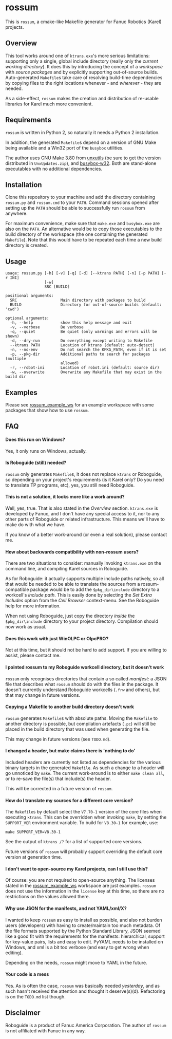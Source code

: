 # rossum

This is `rossum`, a cmake-like Makefile generator for Fanuc Robotics (Karel)
projects.


## Overview

This tool works around one of `ktrans.exe`'s more serious limitations:
supporting only a single, global include directory (really only the *current
working directory*). It does this by introducing the concept of a *workspace*
with *source packages* and by explicitly supporting out-of-source builds.
Auto-generated `Makefile`s take care of resolving build-time dependencies by
copying files to the right locations whenever - and *wherever* - they are
needed.

As a side-effect, `rossum` makes the creation and distribution of re-usable
libraries for Karel much more convenient.


## Requirements

`rossum` is written in Python 2, so naturally it needs a Python 2 installation.

In addition, the generated `Makefile`s depend on a version of GNU Make being
available and a Win32 port of the `busybox` utilities.

The author uses GNU Make 3.80 from [unxutils][] (be sure to get the version
distributed in `UnxUpdates.zip`), and [busybox-w32][]. Both are stand-alone
executables with no additional dependencies.


## Installation

Clone this repository to your machine and add the directory containing
`rossum.py` and `rossum.cmd` to your `PATH`. Command sessions opened after
setting up the `PATH` should be able to successfully run `rossum` from anywhere.

For maximum convenience, make sure that `make.exe` and `busybox.exe` are also
on the `PATH`. An alternative would be to copy those executables to the build
directory of the workspace (the one containing the generated `Makefile`). Note
that this would have to be repeated each time a new build directory is created.


## Usage

```
usage: rossum.py [-h] [-v] [-q] [-d] [--ktrans PATH] [-n] [-p PATH] [-r INI]
                 [-w]
                 SRC [BUILD]

positional arguments:
  SRC                   Main directory with packages to build
  BUILD                 Directory for out-of-source builds (default: 'cwd')

optional arguments:
  -h, --help            show this help message and exit
  -v, --verbose         Be verbose
  -q, --quiet           Be quiet (only warnings and errors will be shown)
  -d, --dry-run         Do everything except writing to Makefile
  --ktrans PATH         Location of ktrans (default: auto-detect)
  -n, --no-env          Do not search the KPKG_PATH, even if it is set
  -p, --pkg-dir         Additional paths to search for packages (multiple
                        allowed)
  -r, --robot-ini       Location of robot.ini (default: source dir)
  -w, --overwrite       Overwrite any Makefile that may exist in the build dir
```


## Examples

Please see [rossum_example_ws][] for an example workspace with some packages
that show how to use `rossum`.


## FAQ

#### Does this run on Windows?
Yes, it only runs on Windows, actually.

#### Is Roboguide (still) needed?
`rossum` only generates `Makefile`s, it does not replace `ktrans` or Roboguide,
so depending on your project's requirements (is it Karel only? Do you need to
translate TP programs, etc), yes, you still need Roboguide.

#### This is not a solution, it looks more like a work around?
Well, yes, true. That is also stated in the *Overview* section. `ktrans.exe` is
developed by Fanuc, and I don't have any special access to it, nor to any
other parts of Roboguide or related infrastructure. This means we'll have to
make do with what we have.

If you know of a better work-around (or even a real solution), please contact
me.

#### How about backwards compatibility with non-rossum users?
There are two situations to consider: manually invoking `ktrans.exe` on the
command line, and compiling Karel sources in Roboguide.

As for Roboguide: it actually supports multiple include paths natively, so all
that would be needed to be able to translate the sources from a
rossum-compatible package would be to add the `$pkg_dir\include` directory to
a workcell's *include path*. This is easily done by selecting the *Set Extra
Includes* option from the *Cell Browser* context-menu. See the Roboguide help
for more information.

When not using Roboguide, just copy the directory *inside* the `$pkg_dir\include`
directory to your project directory. Compilation should now work as usual.

#### Does this work with just WinOLPC or OlpcPRO?
Not at this time, but it should not be hard to add support. If you are willing
to assist, please contact me.

#### I pointed rossum to my Roboguide workcell directory, but it doesn't work
`rossum` only recognises directories that contain a so called *manifest*: a
JSON file that describes what `rossum` should do with the files in the package.
It doesn't currently understand Roboguide workcells (`.frw` and others), but
that may change in future versions.

#### Copying a Makefile to another build directory doesn't work
`rossum` generates `Makefile`s with absolute paths. Moving the `Makefile` to
another directory is possible, but compilation artefacts (`.pc`) will still
be placed in the build directory that was used when generating the file.

This may change in future versions (see `TODO.md`).

#### I changed a header, but make claims there is 'nothing to do'
Included headers are currently not listed as dependencies for the various binary
targets in the generated `Makefile`. As such a change to a header will go
unnoticed by `make`. The current work-around is to either `make clean all`, or
to re-save the file(s) that include(s) the header.

This will be corrected in a future version of `rossum`.

#### How do I translate my sources for a different core version?
The `Makefile`s by default select the `V7.70-1` version of the core files when
executing `ktrans`. This can be overridden when invoking `make`, by setting the
`SUPPORT_VER` environment variable. To build for `V8.30-1` for example, use:

```
make SUPPORT_VER=V8.30-1
```

See the output of `ktrans /?` for a list of supported core versions.

Future versions of `rossum` will probably support overriding the default core
version at generation time.

#### I don't want to open-source my Karel projects, can I still use this?
Of course: you are not required to open-source anything. The licenses stated
in the [rossum_example_ws][] workspace are just examples. `rossum` does not
use the information in the `license` key at this time, so there are no
restrictions on the values allowed there.

#### Why use JSON for the manifests, and not YAML/xml/X?
I wanted to keep `rossum` as easy to install as possible, and also not burden
users (developers) with having to create/maintain too much metadata. Of the
file formats supported by the Python Standard Library, JSON seemed like a
good fit with the requirements for the manifests: hierarchical, support for
key-value pairs, lists and easy to edit. PyYAML needs to be installed on
Windows, and xml is a bit too verbose (and easy to get wrong when editing).

Depending on the needs, `rossum` might move to YAML in the future.

#### Your code is a mess
Yes. As is often the case, `rossum` was basically needed *yesterday*, and as
such hasn't received the attention and thought it deserve(s)(d). Refactoring
is on the `TODO.md` list though.


## Disclaimer

Roboguide is a product of Fanuc America Corporation. The author of `rossum` is
not affiliated with Fanuc in any way.



[rossum_example_ws]: https://github.com/gavanderhoorn/rossum_example_ws
[unxutils]: http://unxutils.sourceforge.net
[busybox-w32]: http://frippery.org/busybox
